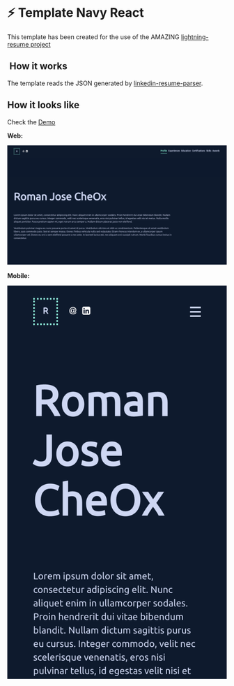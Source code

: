 # :zap: Template Navy React

This template has been created for the use of the AMAZING [lightning-resume project](https://github.com/lightning-resume/lightning-resume)

##  How it works

The template reads the JSON generated by [linkedin-resume-parser](https://github.com/lightning-resume/linkedin-resume-parser).

## How it looks like

Check the [Demo](https://lightning-resume.github.io/template-navy-react/)

**Web:**

![Demo Web](/public/demo_desktop.png)

**Mobile:**

![Demo Web](/public/demo_mobile.png)

